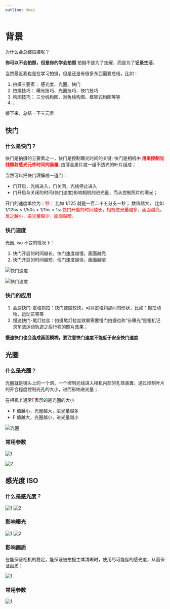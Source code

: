 ```yaml
---
outline: deep
---
```


# 背景

为什么会总结拍摄呢？

**你可以不会拍照，但是你的学会拍照** 拍摄不是为了炫耀，而是为了**记录生活**。

当然最近我也是在学习拍摄，但是还是有很多东西需要总结，比如：

1. 拍摄三要素： 感光度、光圈、快门
2. 拍摄技巧： 曝光技巧、光圈技巧、快门技巧
3. 构图技巧： 三分线构图、对角线构图、框架式构图等等
4. ...

接下来，总结一下三元素

## 快门

### 什么是快门？

快门是拍摄的三要素之一，快门是控制曝光时间的关键; 快门是相机中 **<font color="#ff0000">用来控制光线照射感光元件时间的装置</font>**, 由薄金属片或一组不透光的叶片组成；

当然可以把快门理解成一道门：

- 门开启，光线进入，门关闭，光线停止进入
- 门开启与关闭的时间(快门速度)影响相机的进光量，而从控制照片的曝光；

开门的速度单位为：<font color="#ff0000">秒</font>： 比如 1/125 就是一百二十五分支一秒；
数值越大， 比如 1/125s < 1/50s < 1/15s < 1s: <font color="#ff0000">快门开启的时间越长，相机进光量越多，画面越亮，反之越小，进光量越少，画面越暗。</font>

### 快门速度

光圈, iso 不变的情况下：

1. 快门开启的时间越长，快门速度越慢，画面越亮
2. 快门开启的时间越短，快门速度越快，画面越暗

![快门速度](https://file.wangzevw.com/images/微信截图_20240621200359.7ax0zp1o70.webp)

![快门速度](https://file.wangzevw.com/images/微信截图_20240621200415.73tt49firh.webp)

### 快门的应用

1. 高速快门-定格抓拍：快门速度较快，可以定格刹那间的形状，比如：抓拍动物，运动员等等
2. 慢速快门-尾灯拉丝：拍摄尾灯拉丝效果需要慢门拍摄也称“长曝光”是相机记录车流运动轨迹之后行程的照片效果；

**慢速快门也会造成画面模糊，要注意快门速度不能低于安全快门速度**

## 光圈

### 什么是光圈？

光圈就是镜头上的一个洞，一个控制光线进入相机内部的孔径装置，通过控制叶片的开合程度控制光孔的大小，进而影响进光量；

在相机上通常<font color="#ff0000">F</font>表示的是光圈的大小

- F 值越小，光圈越大，进光量越多
- F 值越大，光圈越小，进光量越小

![光圈](https://file.wangzevw.com/images/微信截图_20240621201653.1zi4eztwgs.webp)

### 常用参数

![1](https://file.wangzevw.com/images/微信截图_20240621201823.2a4y85bktd.webp)

![2](https://file.wangzevw.com/images/微信截图_20240621201836.7ljusuxnhf.webp)

## 感光度 ISO

### 什么是感光度？

![1](https://file.wangzevw.com/images/微信截图_20240621202116.45hj0rr8sa.webp)
![2](https://file.wangzevw.com/images/微信截图_20240621202218.8ad4cvppfy.webp)

### 影响曝光

![1](https://file.wangzevw.com//images/微信截图_20240621202319.4n7kpcvd5n.webp)
![2](https://file.wangzevw.com//images/微信截图_20240621202329.5j424t51lo.webp)

### 影响画质

在能保证相机的稳定，能保证被拍摄主体清晰时，使用尽可能低的感光度，从而保证画质；

![1](https://file.wangzevw.com//images/微信截图_20240621202504.2h863l5tg0.webp)

### 常用参数

![1](https://file.wangzevw.com//images/微信截图_20240621202645.99t7q1y9ot.webp)
